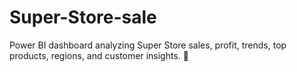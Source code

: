 # Super-Store-sale
Power BI dashboard analyzing Super Store sales, profit, trends, top products, regions, and customer insights. 🚀
